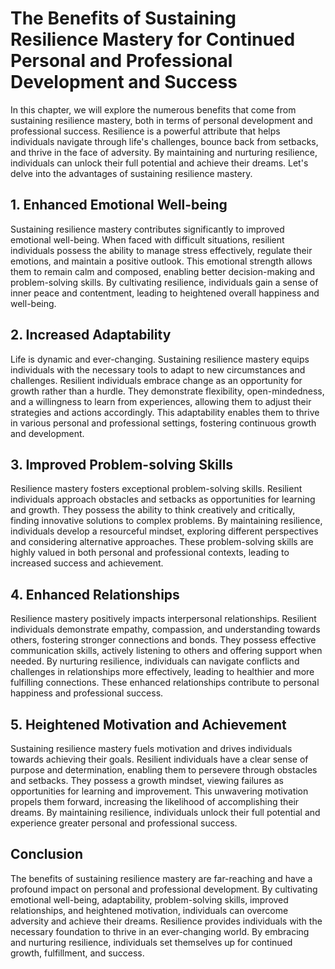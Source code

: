 # The Benefits of Sustaining Resilience Mastery for Continued Personal and Professional Development and Success

In this chapter, we will explore the numerous benefits that come from sustaining resilience mastery, both in terms of personal development and professional success. Resilience is a powerful attribute that helps individuals navigate through life's challenges, bounce back from setbacks, and thrive in the face of adversity. By maintaining and nurturing resilience, individuals can unlock their full potential and achieve their dreams. Let's delve into the advantages of sustaining resilience mastery.

## 1\. Enhanced Emotional Well-being

Sustaining resilience mastery contributes significantly to improved emotional well-being. When faced with difficult situations, resilient individuals possess the ability to manage stress effectively, regulate their emotions, and maintain a positive outlook. This emotional strength allows them to remain calm and composed, enabling better decision-making and problem-solving skills. By cultivating resilience, individuals gain a sense of inner peace and contentment, leading to heightened overall happiness and well-being.

## 2\. Increased Adaptability

Life is dynamic and ever-changing. Sustaining resilience mastery equips individuals with the necessary tools to adapt to new circumstances and challenges. Resilient individuals embrace change as an opportunity for growth rather than a hurdle. They demonstrate flexibility, open-mindedness, and a willingness to learn from experiences, allowing them to adjust their strategies and actions accordingly. This adaptability enables them to thrive in various personal and professional settings, fostering continuous growth and development.

## 3\. Improved Problem-solving Skills

Resilience mastery fosters exceptional problem-solving skills. Resilient individuals approach obstacles and setbacks as opportunities for learning and growth. They possess the ability to think creatively and critically, finding innovative solutions to complex problems. By maintaining resilience, individuals develop a resourceful mindset, exploring different perspectives and considering alternative approaches. These problem-solving skills are highly valued in both personal and professional contexts, leading to increased success and achievement.

## 4\. Enhanced Relationships

Resilience mastery positively impacts interpersonal relationships. Resilient individuals demonstrate empathy, compassion, and understanding towards others, fostering stronger connections and bonds. They possess effective communication skills, actively listening to others and offering support when needed. By nurturing resilience, individuals can navigate conflicts and challenges in relationships more effectively, leading to healthier and more fulfilling connections. These enhanced relationships contribute to personal happiness and professional success.

## 5\. Heightened Motivation and Achievement

Sustaining resilience mastery fuels motivation and drives individuals towards achieving their goals. Resilient individuals have a clear sense of purpose and determination, enabling them to persevere through obstacles and setbacks. They possess a growth mindset, viewing failures as opportunities for learning and improvement. This unwavering motivation propels them forward, increasing the likelihood of accomplishing their dreams. By maintaining resilience, individuals unlock their full potential and experience greater personal and professional success.

## Conclusion

The benefits of sustaining resilience mastery are far-reaching and have a profound impact on personal and professional development. By cultivating emotional well-being, adaptability, problem-solving skills, improved relationships, and heightened motivation, individuals can overcome adversity and achieve their dreams. Resilience provides individuals with the necessary foundation to thrive in an ever-changing world. By embracing and nurturing resilience, individuals set themselves up for continued growth, fulfillment, and success.
